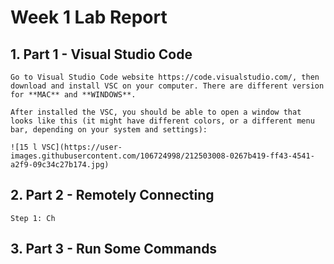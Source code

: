 # Week 1 Lab Report

## 1. Part 1 - Visual Studio Code


    Go to Visual Studio Code website https://code.visualstudio.com/, then download and install VSC on your computer. There are different version for **MAC** and **WINDOWS**.
    
    After installed the VSC, you should be able to open a window that looks like this (it might have different colors, or a different menu bar, depending on your system and settings):
    
    ![15 l VSC](https://user-images.githubusercontent.com/106724998/212503008-0267b419-ff43-4541-a2f9-09c34c27b174.jpg)

## 2. Part 2 - Remotely Connecting
    
    Step 1: Ch
        


## 3. Part 3 - Run Some Commands
